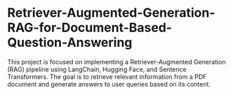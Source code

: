 # Retriever-Augmented-Generation-RAG-for-Document-Based-Question-Answering
This project is focused on implementing a Retriever-Augmented Generation (RAG) pipeline using LangChain, Hugging Face, and Sentence Transformers. The goal is to retrieve relevant information from a PDF document and generate answers to user queries based on its content.
